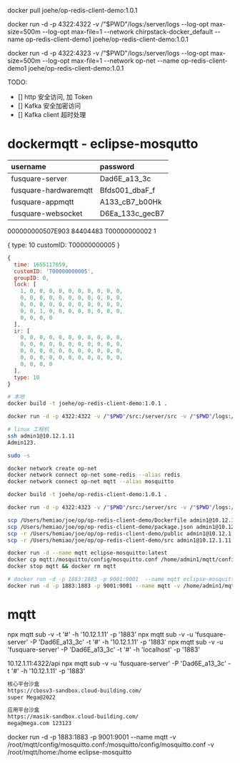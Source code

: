 docker pull joehe/op-redis-client-demo:1.0.1

docker run -d -p 4322:4322 -v /"$PWD"/logs:/server/logs --log-opt max-size=500m --log-opt max-file=1 --network chirpstack-docker_default --name op-redis-client-demo1 joehe/op-redis-client-demo:1.0.1

docker run -d -p 4322:4323 -v /"$PWD"/logs:/server/logs --log-opt max-size=500m --log-opt max-file=1 --network op-net --name op-redis-client-demo1 joehe/op-redis-client-demo:1.0.1

TODO:

- [] http 安全访问, 加 Token
- [] Kafka 安全加密访问
- [] Kafka client 超时处理

# dockermqtt - eclipse-mosqutto

| username              | password        |
| :-------------------- | :-------------- |
| fusquare-server       | Dad6E_a13_3c    |
| fusquare-hardwaremqtt | Bfds001_dbaF_f  |
| fusquare-appmqtt      | A133_cB7_b00Hk  |
| fusquare-websocket    | D6Ea_133c_gecB7 |

000000000507E903 84404483
T00000000002
1

{
  type: 10
  customID: T00000000005
}
```js
{
  time: 1655117659,
  customID: 'T00000000005',
  groupID: 0,
  lock: [
    1, 0, 0, 0, 0, 0, 0, 0, 0, 0, 0,
    0, 0, 0, 0, 0, 0, 0, 0, 0, 0, 0,
    0, 0, 0, 0, 0, 0, 0, 0, 0, 0, 0,
    0, 0, 1, 0, 0, 0, 0, 0, 0, 0, 0,
    0, 0, 0, 0
  ],
  ir: [
    0, 0, 0, 0, 0, 0, 0, 0, 0, 0, 0,
    0, 0, 0, 0, 0, 0, 0, 0, 0, 0, 0,
    0, 0, 0, 0, 0, 0, 0, 0, 0, 0, 0,
    0, 0, 0, 0, 0, 0, 0, 0, 0, 0, 0,
    0, 0, 0, 0
  ],
  type: 10
}
```
```bash
# 本地
docker build -t joehe/op-redis-client-demo:1.0.1 .

docker run -d -p 4322:4322 -v /"$PWD"/src:/server/src -v /"$PWD"/logs:/server/logs -v /"$PWD"/public:/server/public --log-opt max-size=500m --log-opt max-file=1  --network chirpstack-docker_default --name op-redis-client-demo joe/op-redis-client-demo:1.0.0

# linux 工程机
ssh admin1@10.12.1.11
Admin123.

sudo -s

docker network create op-net
docker network connect op-net some-redis --alias redis
docker network connect op-net mqtt --alias mosquitto

docker build -t joehe/op-redis-client-demo:1.0.1 .

docker run -d -p 4322:4323 -v /"$PWD"/src:/server/src -v /"$PWD"/logs:/server/logs -v /"$PWD"/public:/server/public --log-opt max-size=500m --log-opt max-file=1  --network op-net --name op-redis-client-demo joe/op-redis-client-demo:1.0.0

scp /Users/hemiao/joe/op/op-redis-client-demo/Dockerfile admin1@10.12.1.11:/home/admin1/op-redis-client-demo
scp /Users/hemiao/joe/op/op-redis-client-demo/package.json admin1@10.12.1.11:/home/admin1/op-redis-client-demo
scp -r /Users/hemiao/joe/op/op-redis-client-demo/public admin1@10.12.1.11:/home/admin1/op-redis-client-demo
scp -r /Users/hemiao/joe/op/op-redis-client-demo/src admin1@10.12.1.11:/home/admin1/op-redis-client-demo
```

```bash
docker run -d --name mqtt eclipse-mosquitto:latest
docker cp mqtt:/mosquitto/config/mosquitto.conf /home/admin1/mqtt/config/mosquitto.conf
docker stop mqtt && docker rm mqtt

# docker run -d -p 1883:1883 -p 9001:9001  --name mqtt eclipse-mosquitto
docker run -d -p 1883:1883 -p 9001:9001 --name mqtt -v /home/admin1/mqtt/config/mosquitto.conf:/mosquitto/config/mosquitto.conf -v /home/admin1/mqtt/home:/home eclipse-mosquitto
```

# mqtt

npx mqtt sub -v -t '#' -h '10.12.1.11' -p '1883'
npx mqtt sub -v -u 'fusquare-server' -P 'Dad6E_a13_3c' -t '#' -h '10.12.1.11' -p '1883'
npx mqtt sub -v -u 'fusquare-server' -P 'Dad6E_a13_3c' -t '#' -h 'localhost' -p '1883'

10.12.1.11:4322/api
npx mqtt sub -v -u 'fusquare-server' -P 'Dad6E_a13_3c' -t '#' -h '10.12.1.11' -p '1883'

```bash
核心平台沙盒
https://cbosv3-sandbox.cloud-building.com/
super Mega@2022

应用平台沙盒
https://masik-sandbox.cloud-building.com/
mega@mega.com 123123
```

docker run -d -p 1883:1883 -p 9001:9001 --name mqtt -v /root/mqtt/config/mosquitto.conf:/mosquitto/config/mosquitto.conf -v /root/mqtt/home:/home eclipse-mosquitto

